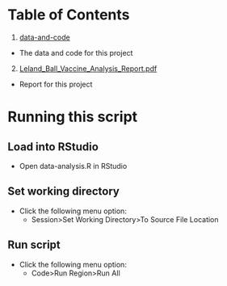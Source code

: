 # Table of Contents
1. [data-and-code](https://github.com/gutenburgb/Applied_Data_Science_Portfolio/tree/main/referenced_deliverables/IST-772-statistical-methods-in-IST_us_vaccine_analysis/data-and-code)
  - The data and code for this project

2. [Leland_Ball_Vaccine_Analysis_Report.pdf](https://github.com/gutenburgb/Applied_Data_Science_Portfolio/blob/main/referenced_deliverables/IST-772-statistical-methods-in-IST_us_vaccine_analysis/Leland_Ball_Vaccine_Analysis_Report.pdf)
  - Report for this project

# Running this script
## Load into RStudio
- Open data-analysis.R in RStudio

## Set working directory
- Click the following menu option:
  - Session>Set Working Directory>To Source File Location

## Run script
- Click the following menu option:
  - Code>Run Region>Run All

